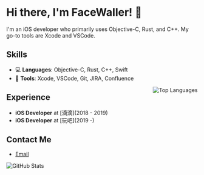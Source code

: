 # Hi there, I'm FaceWaller! 👋

I'm an iOS developer who primarily uses Objective-C, Rust, and C++. My go-to tools are Xcode and VSCode. 

<p align="center">


## Skills

- 💻 **Languages**: Objective-C, Rust, C++, Swift
- 🔨 **Tools**: Xcode, VSCode, Git, JIRA, Confluence


<img align="right" src="https://github-readme-stats.vercel.app/api/top-langs/?username=FaceWaller&layout=compact&theme=radical" alt="Top Languages"/>

</p>


## Experience

- **iOS Developer** at [滴滴](2018 - 2019)
- **iOS Developer** at [玩吧](2019 -)

## Contact Me

- [Email](mailto:1424879661@qq.com)


<img src="https://github-readme-stats.vercel.app/api?username=FaceWaller&show_icons=true&icon_color=a9ce1d&text_color=718096&bg_color=00000000&hide_title=true&hide_border=true" alt="GitHub Stats"/>


